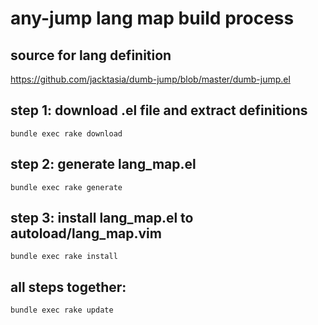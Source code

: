 # any-jump lang map build process

## source for lang definition
https://github.com/jacktasia/dumb-jump/blob/master/dumb-jump.el

## step 1: download .el file and extract definitions
```
bundle exec rake download
```

## step 2: generate lang_map.el
```
bundle exec rake generate
```

## step 3: install lang_map.el to autoload/lang_map.vim
```
bundle exec rake install
```

## all steps together:
```
bundle exec rake update
```
